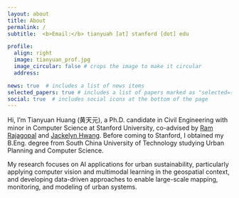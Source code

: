 ```yaml
---
layout: about
title: About
permalink: /
subtitle:  <b>Email:</b> tianyuah [at] stanford [dot] edu

profile:
  align: right
  image: tianyuan_prof.jpg
  image_circular: false # crops the image to make it circular
  address: 

news: true  # includes a list of news items
selected_papers: true # includes a list of papers marked as "selected={true}"
social: true  # includes social icons at the bottom of the page
---
```

<!-- **Contact** tianyuah [at] stanford [dot] edu -->

Hi, I’m Tianyuan Huang (黄天元), a Ph.D. candidate in Civil Engineering with minor in Computer Science at Stanford University, co-advised by [Ram Rajagopal](https://profiles.stanford.edu/ram-rajagopal) and [Jackelyn Hwang](https://profiles.stanford.edu/jackelyn-hwang). Before coming to Stanford, I obtained my B.Eng. degree from South China University of Technology studying Urban Planning and Computer Science.

My research focuses on AI applications for urban sustainability, particularly applying computer vision and multimodal learning in the geospatial context, and developing data-driven approaches to enable large-scale mapping, monitoring, and modeling of urban systems.

<!-- My research focuses on machine learning applications in urban sustainability --- particularly applying **computer vision** in the **spatial-temporal** context, such as measuring and mapping urban change using historical street view and satellite images. -->

<!-- Misc: many name 天元 means the center of a Go board <span>⚫⚪</span> in Chinese. -->


<!-- Write your biography here. Tell the world about yourself. Link to your favorite [subreddit](http://reddit.com). You can put a picture in, too. The code is already in, just name your picture `prof_pic.jpg` and put it in the `img/` folder.

Put your address / P.O. box / other info right below your picture. You can also disable any these elements by editing `profile` property of the YAML header of your `_pages/about.md`. Edit `_bibliography/papers.bib` and Jekyll will render your [publications page](/al-folio/publications/) automatically.

Link to your social media connections, too. This theme is set up to use [Font Awesome icons](http://fortawesome.github.io/Font-Awesome/) and [Academicons](https://jpswalsh.github.io/academicons/), like the ones below. Add your Facebook, Twitter, LinkedIn, Google Scholar, or just disable all of them. -->
